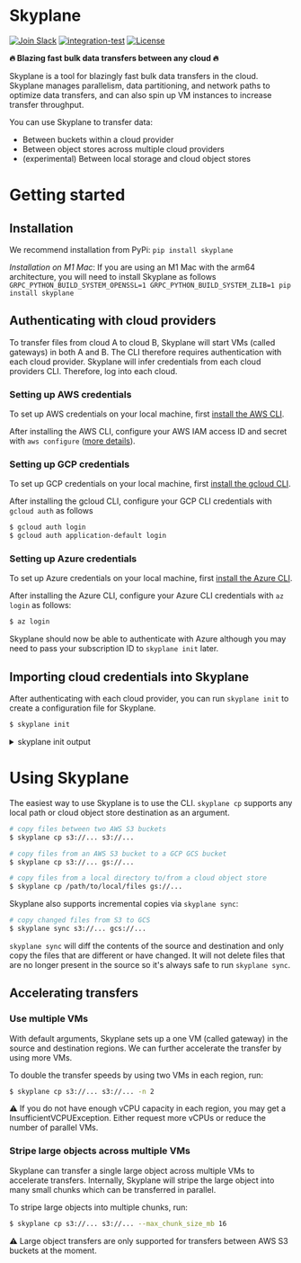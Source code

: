 # Skyplane

[![Join Slack](https://img.shields.io/badge/Skyplane-Join%20Slack-yellow?logo=slack)](https://join.slack.com/t/skyplaneworkspace/shared_invite/zt-1cxmedcuc-GwIXLGyHTyOYELq7KoOl6Q)
[![integration-test](https://github.com/skyplane-project/skyplane/actions/workflows/integration-test.yml/badge.svg)](https://github.com/skyplane-project/skyplane/actions/workflows/integration-test.yml)
[![License](https://img.shields.io/badge/License-Apache_2.0-blue.svg)](https://opensource.org/licenses/Apache-2.0)

**🔥 Blazing fast bulk data transfers between any cloud 🔥**

Skyplane is a tool for blazingly fast bulk data transfers in the cloud. Skyplane manages parallelism, data partitioning, and network paths to optimize data transfers, and can also spin up VM instances to increase transfer throughput. 

You can use Skyplane to transfer data: 
* Between buckets within a cloud provider
* Between object stores across multiple cloud providers
* (experimental) Between local storage and cloud object stores

# Getting started

## Installation

We recommend installation from PyPi: `pip install skyplane`

*Installation on M1 Mac*: If you are using an M1 Mac with the arm64 architecture, you will need to install Skyplane as follows
`GRPC_PYTHON_BUILD_SYSTEM_OPENSSL=1 GRPC_PYTHON_BUILD_SYSTEM_ZLIB=1 pip install skyplane`

## Authenticating with cloud providers

To transfer files from cloud A to cloud B, Skyplane will start VMs (called gateways) in both A and B. The CLI therefore requires authentication with each cloud provider. Skyplane will infer credentials from each cloud providers CLI. Therefore, log into each cloud.

### Setting up AWS credentials

To set up AWS credentials on your local machine, first [install the AWS CLI](https://docs.aws.amazon.com/cli/latest/userguide/getting-started-install.html).

After installing the AWS CLI, configure your AWS IAM access ID and secret with `aws configure` ([more details](https://docs.aws.amazon.com/cli/latest/userguide/getting-started-quickstart.html#getting-started-quickstart-new)).
<!-- <details>
<summary>"aws configure" output</summary>
<br>
 
```bash
$ aws configure
AWS Access Key ID [None]: AKIAIOSFODNN7EXAMPLE
AWS Secret Access Key [None]: wJalrXUtnFEMI/K7MDENG/bPxRfiCYEXAMPLEKEY
Default region name [None]: us-west-2
Default output format [None]: json
```
</details> -->

### Setting up GCP credentials
To set up GCP credentials on your local machine, first [install the gcloud CLI](https://cloud.google.com/sdk/docs/install-sdk).

After installing the gcloud CLI, configure your GCP CLI credentials with `gcloud auth` as follows
```bash
$ gcloud auth login
$ gcloud auth application-default login
```

### Setting up Azure credentials

To set up Azure credentials on your local machine, first [install the Azure CLI](https://docs.microsoft.com/en-us/cli/azure/install-azure-cli?view=azure-cli-latest).

After installing the Azure CLI, configure your Azure CLI credentials with `az login` as follows:
```bash
$ az login
```

Skyplane should now be able to authenticate with Azure although you may need to pass your subscription ID to `skyplane init` later.

## Importing cloud credentials into Skyplane

After authenticating with each cloud provider, you can run `skyplane init` to create a configuration file for Skyplane.

```bash
$ skyplane init
```
<details>
<summary>skyplane init output</summary>
<br>

```
$ skyplane init

====================================================
 _____ _   ____   _______ _       ___   _   _  _____
/  ___| | / /\ \ / / ___ \ |     / _ \ | \ | ||  ___|
\ `--.| |/ /  \ V /| |_/ / |    / /_\ \|  \| || |__
 `--. \    \   \ / |  __/| |    |  _  || . ` ||  __|
/\__/ / |\  \  | | | |   | |____| | | || |\  || |___
\____/\_| \_/  \_/ \_|   \_____/\_| |_/\_| \_/\____/
====================================================


(1) Configuring AWS:
    Loaded AWS credentials from the AWS CLI [IAM access key ID: ...XXXXXX]
    AWS region config file saved to /home/ubuntu/.skyplane/aws_config

(2) Configuring Azure:
    Azure credentials found in Azure CLI
    Azure credentials found, do you want to enable Azure support in Skyplane? [Y/n]: Y
    Enter the Azure subscription ID: [XXXXXXXX-XXXX-XXXX-XXXX-XXXXXXXXXXXX]:
    Azure region config file saved to /home/ubuntu/.skyplane/azure_config
    Querying for SKU availbility in regions
    Azure SKU availability cached in /home/ubuntu/.skyplane/azure_sku_mapping

(3) Configuring GCP:
    GCP credentials found in GCP CLI
    GCP credentials found, do you want to enable GCP support in Skyplane? [Y/n]: Y
    Enter the GCP project ID [XXXXXXX]:
    GCP region config file saved to /home/ubuntu/.skyplane/gcp_config

Config file saved to /home/ubuntu/.skyplane/config
```

</details>

# Using Skyplane

The easiest way to use Skyplane is to use the CLI. `skyplane cp` supports any local path or cloud object store destination as an argument.

```bash
# copy files between two AWS S3 buckets
$ skyplane cp s3://... s3://...

# copy files from an AWS S3 bucket to a GCP GCS bucket
$ skyplane cp s3://... gs://...

# copy files from a local directory to/from a cloud object store
$ skyplane cp /path/to/local/files gs://...
```

Skyplane also supports incremental copies via `skyplane sync`:    
```bash
# copy changed files from S3 to GCS
$ skyplane sync s3://... gcs://...
```

`skyplane sync` will diff the contents of the source and destination and only copy the files that are different or have changed. It will not delete files that are no longer present in the source so it's always safe to run `skyplane sync`.

## Accelerating transfers
### Use multiple VMs

With default arguments, Skyplane sets up a one VM (called gateway) in the source and destination regions. We can further accelerate the transfer by using more VMs.

To double the transfer speeds by using two VMs in each region, run:
```bash
$ skyplane cp s3://... s3://... -n 2
```

⚠️ If you do not have enough vCPU capacity in each region, you may get a InsufficientVCPUException. Either request more vCPUs or reduce the number of parallel VMs.

### Stripe large objects across multiple VMs
Skyplane can transfer a single large object across multiple VMs to accelerate transfers. Internally, Skyplane will stripe the large object into many small chunks which can be transferred in parallel.

To stripe large objects into multiple chunks, run:
```bash
$ skyplane cp s3://... s3://... --max_chunk_size_mb 16
```

⚠️ Large object transfers are only supported for transfers between AWS S3 buckets at the moment.
